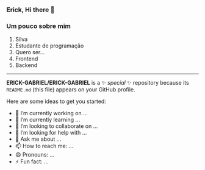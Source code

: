 ### Erick, Hi there 👋

### Um pouco sobre mim

1. Silva
1. Estudante de programação
1. Quero ser...
  1. Frontend
  1. Backend
  
  ---
  
**ERICK-GABRIEL/ERICK-GABRIEL** is a ✨ _special_ ✨ repository because its `README.md` (this file) appears on your GitHub profile.

Here are some ideas to get you started:

- 🔭 I’m currently working on ...
- 🌱 I’m currently learning ...
- 👯 I’m looking to collaborate on ...
- 🤔 I’m looking for help with ...
- 💬 Ask me about ...
- 📫 How to reach me: ...
- 😄 Pronouns: ...
- ⚡ Fun fact: ...
